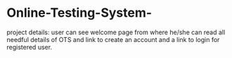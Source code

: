 # Online-Testing-System-
project details: user can see welcome page from where he/she can read all needful details of OTS and link to create an account and a link to login for registered user.
